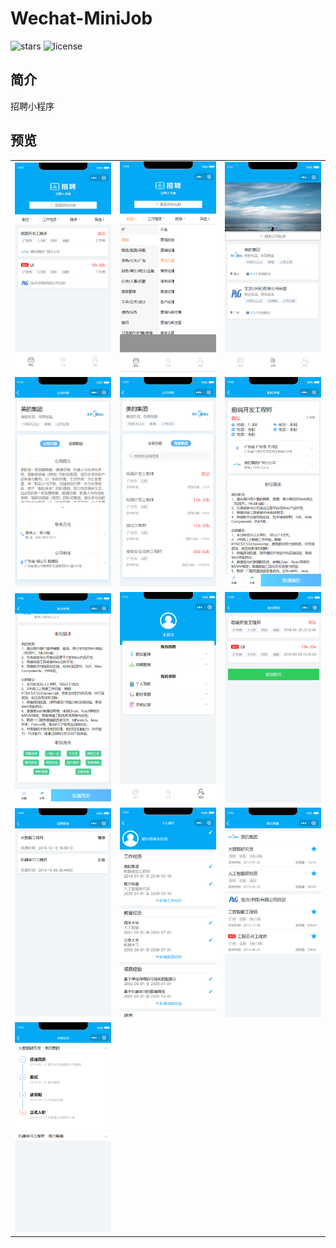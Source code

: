 # Wechat-MiniJob

![stars](https://img.shields.io/github/stars/Zoctan/Wechat-MiniJob.svg?style=flat-square&label=Stars)
![license](https://img.shields.io/github/license/Zoctan/Wechat-MiniJob.svg?style=flat-square)

## 简介

招聘小程序

## 预览


<table>
	<tr>
		<td><img src="README/index1.png" width=270/></td>
		<td><img src="README/index2.png" width=270/></td>
		<td><img src="README/companyList.png" width=270/></td>
	</tr>
	<tr>
		<td><img src="README/company1.png" width=270/></td>
		<td><img src="README/company2.png" width=270/></td>
		<td><img src="README/position1.png" width=270/></td>
	</tr>
	<tr>
		<td><img src="README/position2.png" width=270/></td>
		<td><img src="README/me1.png" width=270/></td>
		<td><img src="README/me2.png" width=270/></td>
	</tr>
	<tr>
		<td><img src="README/me3.png" width=270/></td>
		<td><img src="README/me4.png" width=270/></td>
		<td><img src="README/me5.png" width=270/></td>
	</tr>
	<tr>
		<td><img src="README/me6.png" width=270/></td>
	</tr>
</table>
